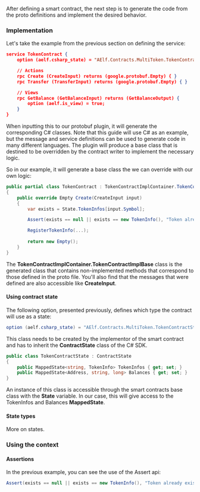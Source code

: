 After defining a smart contract, the next step is to generate the code from the proto definitions and implement the desired behavior.

### Implementation

Let's take the example from the previous section on defining the service:

```json
service TokenContract {
    option (aelf.csharp_state) = "AElf.Contracts.MultiToken.TokenContractState";

    // Actions
    rpc Create (CreateInput) returns (google.protobuf.Empty) { }
    rpc Transfer (TransferInput) returns (google.protobuf.Empty) { }

    // Views
    rpc GetBalance (GetBalanceInput) returns (GetBalanceOutput) {
        option (aelf.is_view) = true;
    }
}
```

When inputting this to our protobuf plugin, it will generate the corresponding C# classes. Note that this guide will use C# as an example, but the message and service definitions can be used to generate code in many different languages. The plugin will produce a base class that is destined to be overridden by the contract writer to implement the necessary logic. 

So in our example, it will generate a base class the we can override with our own logic:

```csharp
public partial class TokenContract : TokenContractImplContainer.TokenContractImplBase
{
    public override Empty Create(CreateInput input)
    {
        var exists = State.TokenInfos[input.Symbol];

        Assert(exists == null || exists == new TokenInfo(), "Token already exists.");

        RegisterTokenInfo(...);
        
        return new Empty();
    }
}
```

The **TokenContractImplContainer.TokenContractImplBase** class is the generated class that contains non-implemented methods that correspond to those defined in the proto file. You'll also find that the messages that were defined are also accessible like **CreateInput**.

#### Using contract state

The following option, presented previously, defines which type the contract will use as a state:

```csharp
option (aelf.csharp_state) = "AElf.Contracts.MultiToken.TokenContractState";
```

This class needs to be created by the implementor of the smart contract and has to inherit the **ContractState** class of the C# SDK.

```csharp
public class TokenContractState : ContractState
{
    public MappedState<string, TokenInfo> TokenInfos { get; set; }
    public MappedState<Address, string, long> Balances { get; set; }
}
```

An instance of this class is accessible through the smart contracts base class with the **State** variable. In our case, this will give access to the TokenInfos and Balances **MappedState**.

#### State types

More on states.

### Using the context

#### Assertions 

In the previous example, you can see the use of the Assert api:

```csharp
Assert(exists == null || exists == new TokenInfo(), "Token already exists.");
```